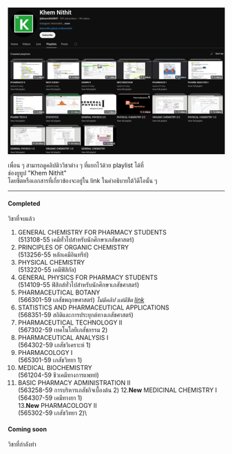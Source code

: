 ![YouTube playlists](YT.png)

เพื่อน ๆ สามารถดูคลิปติววิชาต่าง ๆ ที่แยกไว้ด้วย playlist ได้ที่ \
ช่องยูทูป "Khem Nithit" \
โดยชีตหรือเอกสารที่เกี่ยวข้องจะอยู่ใน link ในคำอธิบายใต้วิดีโอนั้น ๆ

---

#### Completed
วิชาที่จบแล้ว
1. GENERAL CHEMISTRY FOR PHARMACY STUDENTS \
(513108-55 เคมีทั่วไปสำหรับนักศึกษาเภสัชศาสตร์)
2. PRINCIPLES OF ORGANIC CHEMISTRY \
(513256-55 หลักเคมีอินทรีย์)
3. PHYSICAL CHEMISTRY \
(513220-55 เคมีฟิสิกัล)
4. GENERAL PHYSICS FOR PHARMACY STUDENTS \
(514109-55 ฟิสิกส์ทั่วไปสำหรับนักศึกษาเภสัชศาสตร์)
5. PHARMACEUTICAL BOTANY \
(566301-59 เภสัชพฤกษศาสตร์) *ไม่มีคลิป แต่มีชีต [link](https://drive.google.com/drive/folders/1dtew5V-vOd-E90UT03dh4CO41PZWmQOR?usp=sharing)*
6. STATISTICS AND PHARMACEUTICAL APPLICATIONS \
(568351-59 สถิติและการประยุกต์ทางเภสัชศาสตร์)
7. PHARMACEUTICAL TECHNOLOGY II \
(567302-59 เทคโนโลยีเภสัชกรรม 2)
8. PHARMACEUTICAL ANALYSIS I \
(564302-59 เภสัชวิเคราะห์ 1)
9. PHARMACOLOGY I \
(565301-59 เภสัชวิทยา 1)
10. MEDICAL BIOCHEMISTRY \
(561204-59 ชีวเคมีทางการแพทย์)
11. BASIC PHARMACY ADMINISTRATION II \
(563258-59 การบริหารเภสัชกิจเบื้องต้น 2)
12.**New** MEDICINAL CHEMISTRY I \
(564307-59 เคมีทางยา 1)\
13.**New** PHARMACOLOGY II \
(565302-59 เภสัชวิทยา 2)\

#### Coming soon
วิชาที่กำลังทำ
